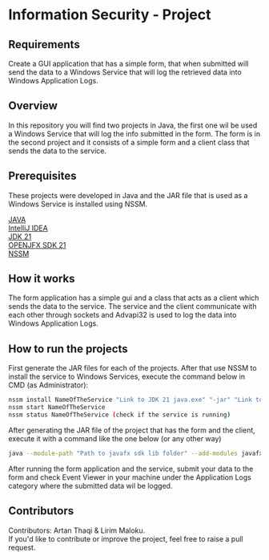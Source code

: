 # Information Security - Project

## Requirements

Create a GUI application that has a simple form, that when submitted will send the data to a Windows Service that will log the retrieved data into Windows Application Logs.

## Overview

In this repository you will find two projects in Java, the first one wil be used a Windows Service that will log the info submitted in the form. The form is in the second project and it consists of a simple form and a client class that sends the data to the service.

## Prerequisites

These projects were developed in Java and the JAR file that is used as a Windows Service is installed using NSSM.

[JAVA](https://www.java.com/download/ie_manual.jsp)  
[IntelliJ IDEA](https://www.jetbrains.com/idea/download/?section=windows)  
[JDK 21](https://www.oracle.com/java/technologies/downloads/)  
[OPENJFX SDK 21](https://gluonhq.com/products/javafx/)  
[NSSM](https://nssm.cc/download)  

## How it works

The form application has a simple gui and a class that acts as a client which sends the data to the service. The service and the client communicate with each other through sockets and Advapi32 is used to log the data into Windows Application Logs.

## How to run the projects

First generate the JAR files for each of the projects. After that use NSSM to install the service to Windows Services, execute the command below in CMD (as Administrator):

```bash
nssm install NameOfTheService "Link to JDK 21 java.exe" "-jar" "Link to JAR file of the service"
nssm start NameOfTheService
nssm status NameOfTheService (check if the service is running)
```

After generating the JAR file of the project that has the form and the client, execute it with a command like the one below (or any other way)
```bash
java --module-path "Path to javafx sdk lib folder" --add-modules javafx.controls,javafx.fxml -jar "Name of the form application JAR file"
```
After running the form application and the service, submit your data to the form and check Event Viewer in your machine under the Application Logs category where the submitted data wil be logged.

## Contributors

Contributors: Artan Thaqi & Lirim Maloku.  
If you'd like to contribute or improve the project, feel free to raise a pull request. 


